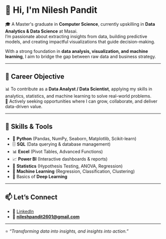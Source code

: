 # 👋 Hi, I'm Nilesh Pandit  

🎓 A Master's graduate in **Computer Science**, currently upskilling in **Data Analytics & Data Science** at Masai.  
I’m passionate about extracting insights from data, building predictive models, and creating impactful visualizations that guide decision-making.  

With a strong foundation in **data analysis, visualization, and machine learning**, I aim to bridge the gap between raw data and business strategy.  

---

## 🎯 Career Objective  
📊 To contribute as a **Data Analyst / Data Scientist**, applying my skills in analytics, statistics, and machine learning to solve real-world problems.  
🚀 Actively seeking opportunities where I can grow, collaborate, and deliver data-driven value.  

---

## 🧰 Skills & Tools  
- 🐍 **Python** (Pandas, NumPy, Seaborn, Matplotlib, Scikit-learn)  
- 🗄️ **SQL** (Data querying & database management)  
- 📊 **Excel** (Pivot Tables, Advanced Functions)  
- 📈 **Power BI** (Interactive dashboards & reports)  
- 📐 **Statistics** (Hypothesis Testing, ANOVA, Regression)  
- 🤖 **Machine Learning** (Regression, Classification, Clustering)  
- 🧠 Basics of **Deep Learning**  

---

## 📫 Let’s Connect  
- 💼 [LinkedIn](https://www.linkedin.com/in/nilesh-pandit-40a129234/)  
- 📧 **nileshpandit2601@gmail.com**  

---

⭐️ *“Transforming data into insights, and insights into action.”*  
